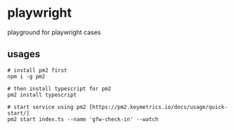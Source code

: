 # playwright

playground for playwright cases

## usages

```shell
# install pm2 first 
npm i -g pm2

# then install typescript for pm2
pm2 install typescript

# start service using pm2 [https://pm2.keymetrics.io/docs/usage/quick-start/]
pm2 start index.ts --name 'gfw-check-in' --watch
``` 
